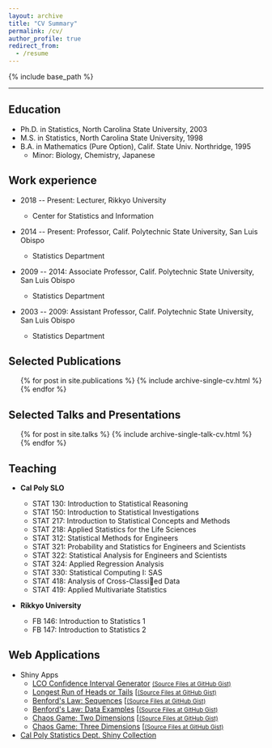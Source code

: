 ```yaml
---
layout: archive
title: "CV Summary"
permalink: /cv/
author_profile: true
redirect_from:
  - /resume
---
```


{% include base_path %}

---

## Education
* Ph.D. in Statistics, North Carolina State University, 2003
* M.S. in Statistics, North Carolina State University, 1998
* B.A. in Mathematics (Pure Option), Calif. State Univ. Northridge, 1995
  * Minor: Biology, Chemistry, Japanese

## Work experience
* 2018 -- Present: Lecturer, Rikkyo University
  * Center for Statistics and Information

* 2014 -- Present: Professor, Calif. Polytechnic State University, San Luis Obispo
  * Statistics Department

* 2009 -- 2014: Associate Professor, Calif. Polytechnic State University, San Luis Obispo
  * Statistics Department

* 2003 -- 2009: Assistant Professor, Calif. Polytechnic State University, San Luis Obispo
  * Statistics Department

## Selected Publications
  <ul>{% for post in site.publications %}
    {% include archive-single-cv.html %}
  {% endfor %}</ul>

## Selected Talks and Presentations
  <ul>{% for post in site.talks %}
    {% include archive-single-talk-cv.html %}
  {% endfor %}</ul>

## Teaching
* <strong>Cal Poly SLO</strong>
  * STAT 130: Introduction to Statistical Reasoning
  * STAT 150: Introduction to Statistical Investigations
  * STAT 217: Introduction to Statistical Concepts and Methods
  * STAT 218: Applied Statistics for the Life Sciences
  * STAT 312: Statistical Methods for Engineers
  * STAT 321: Probability and Statistics for Engineers and Scientists
  * STAT 322: Statistical Analysis for Engineers and Scientists
  * STAT 324: Applied Regression Analysis
  * STAT 330: Statistical Computing I: SAS
  * STAT 418: Analysis of Cross-Classied Data
  * STAT 419: Applied Multivariate Statistics

* <strong>Rikkyo University</strong>
  * FB 146: Introduction to Statistics 1  
  * FB 147: Introduction to Statistics 2

## Web Applications
* Shiny Apps
  * [LCO Confidence Interval Generator](http://shiny.calpoly.sh/LCO_CI_Generator) [<small>(Source Files at GitHub Gist)</small>](https://gist.github.com/jimmydoi/dc513e9b8c47d0f4daf0)
  * [Longest Run of Heads or Tails](http://shiny.calpoly.sh/Longest_Run) [[<small>(Source Files at GitHub Gist)</small>](https://gist.github.com/calpolystat/eee9a9e00dd4ddd68614)
  * [Benford's Law: Sequences](http://shiny.calpoly.sh/BenfordSeq) [[<small>(Source Files at GitHub Gist)</small>](https://gist.github.com/calpolystat/f4475cbfe4cc77cef168)
  * [Benford's Law: Data Examples](http://shiny.calpoly.sh/BenfordData) [[<small>(Source Files at GitHub Gist)</small>](https://gist.github.com/calpolystat/94fe941ab0d8a4f36d8b)
  * [Chaos Game: Two Dimensions](http://shiny.calpoly.sh/ChaosGame2D) [[<small>(Source Files at GitHub Gist)</small>](https://gist.github.com/calpolystat/d40a02fa87508ac5ac4b)
  * [Chaos Game: Three Dimensions](http://shiny.calpoly.sh/ChaosGame3D) [[<small>(Source Files at GitHub Gist)</small>](https://gist.github.com/calpolystat/1d63ae1c5c5e3a4a596)
* [Cal Poly Statistics Dept. Shiny Collection](https://statistics.calpoly.edu/shiny)
